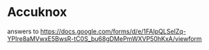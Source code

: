 # Accuknox
answers to https://docs.google.com/forms/d/e/1FAIpQLSeIZq-YPIre8aMVwxE5BwsR-tC0S_bu68gDMePmWXVP50hKxA/viewform
